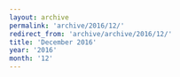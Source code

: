 ```yaml
---
layout: archive
permalink: 'archive/2016/12/'
redirect_from: 'archive/archive/2016/12/'
title: 'December 2016'
year: '2016'
month: '12'
---
```

